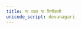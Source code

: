 ```yaml
---
title: या राका या सिनीवाली
unicode_script: devanagari
---
```


<div class="js_include" url="/vedaH/atharva/paippalAda/prakIrNam/yA_rAkA_yA_sinIvAlI/"  newLevelForH1="2" includeTitle="true"> </div>  

